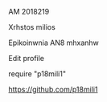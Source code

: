 AM 2018219

Xrhstos milios

Epikoinwnia AN8 mhxanhw

Edit profile

require "p18mili1"

https://github.com/p18mili1
